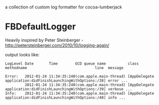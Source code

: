 a collection of custom log formatter for cocoa-lumberjack

# FBDefaultLogger

Heavily inspired by Peter Steinberger - http://petersteinberger.com/2010/10/logging-again/

 output looks like:

    LogLevel Date       Time        GCD queue name          class        methodname                               line  message

    Error:   2012-01-24 11:34:35:240(com.apple.main-thread) [AppDelegate application:didFinishLaunchingWithOptions:/38] error ...
             2012-01-24 11:34:35:240(com.apple.main-thread) [AppDelegate application:didFinishLaunchingWithOptions:/39] verbose ...
    Info:    2012-01-24 11:34:35:240(com.apple.main-thread) [AppDelegate application:didFinishLaunchingWithOptions:/40] info ...
